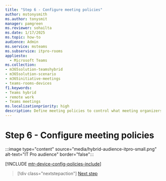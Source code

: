 ```yaml
---
title: "Step 6 - Configure meeting policies"
author: mstonysmith
ms.author: tonysmit
manager: pamgreen
ms.reviewer: sohailta
ms.date: 1/17/2025
ms.topic: how-to
audience: Admin
ms.service: msteams
ms.subservice: itpro-rooms
appliesto: 
  - Microsoft Teams
ms.collection:
- m365solution-teamshybrid
- m365solution-scenario
- m365initiative-meetings
- teams-rooms-devices
f1.keywords:
- Teams hybrid
- remote work
- Teams meetings
ms.localizationpriority: high
description: Define meeting policies to control what meeting organizers and participants can do in a meeting.
---
```


# Step 6 - Configure meeting policies

:::image type="content" source="media/hybrid-audience-itpro-small.png" alt-text="IT Pro audience" border="false":::

[!INCLUDE [mtr-device-config-policies-include](includes/mtr-device-config-policies-include.md)]

> [!div class="nextstepaction"]
> [Next step](hybrid-meetings-device-config-calendar.md)
